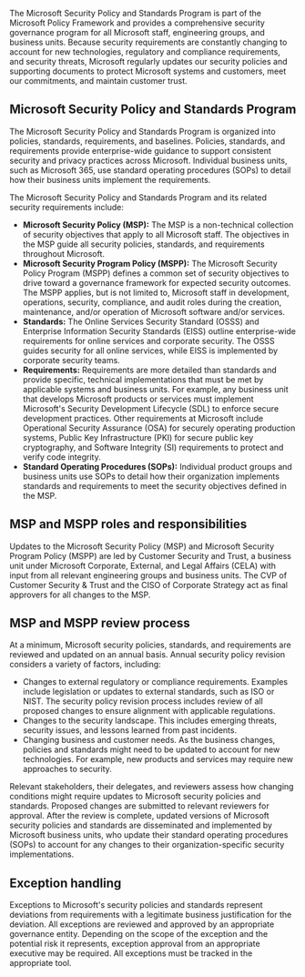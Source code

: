 The Microsoft Security Policy and Standards Program is part of the Microsoft Policy Framework and provides a comprehensive security governance program for all Microsoft staff, engineering groups, and business units. Because security requirements are constantly changing to account for new technologies, regulatory and compliance requirements, and security threats, Microsoft regularly updates our security policies and supporting documents to protect Microsoft systems and customers, meet our commitments, and maintain customer trust.

## Microsoft Security Policy and Standards Program

The Microsoft Security Policy and Standards Program is organized into policies, standards, requirements, and baselines. Policies, standards, and requirements provide enterprise-wide guidance to support consistent security and privacy practices across Microsoft. Individual business units, such as Microsoft 365, use standard operating procedures (SOPs) to detail how their business units implement the requirements.

The Microsoft Security Policy and Standards Program and its related security requirements include:

- **Microsoft Security Policy (MSP):** The MSP is a non-technical collection of security objectives that apply to all Microsoft staff. The objectives in the MSP guide all security policies, standards, and requirements throughout Microsoft.
- **Microsoft Security Program Policy (MSPP):** The Microsoft Security Policy Program (MSPP) defines a common set of security objectives to drive toward a governance framework for expected security outcomes. The MSPP applies, but is not limited to, Microsoft staff in development, operations, security, compliance, and audit roles during the creation, maintenance, and/or operation of Microsoft software and/or services.
- **Standards:** The Online Services Security Standard (OSSS) and Enterprise Information Security Standards (EISS) outline enterprise-wide requirements for online services and corporate security. The OSSS guides security for all online services, while EISS is implemented by corporate security teams.
- **Requirements:** Requirements are more detailed than standards and provide specific, technical implementations that must be met by applicable systems and business units. For example, any business unit that develops Microsoft products or services must implement Microsoft's Security Development Lifecycle (SDL) to enforce secure development practices. Other requirements at Microsoft include Operational Security Assurance (OSA) for securely operating production systems, Public Key Infrastructure (PKI) for secure public key cryptography, and Software Integrity (SI) requirements to protect and verify code integrity.
- **Standard Operating Procedures (SOPs):** Individual product groups and business units use SOPs to detail how their organization implements standards and requirements to meet the security objectives defined in the MSP.

## MSP and MSPP roles and responsibilities

Updates to the Microsoft Security Policy (MSP) and Microsoft Security Program Policy (MSPP) are led by Customer Security and Trust, a business unit under Microsoft Corporate, External, and Legal Affairs (CELA) with input from all relevant engineering groups and business units. The CVP of Customer Security & Trust and the CISO of Corporate Strategy act as final approvers for all changes to the MSP.

## MSP and MSPP review process

At a minimum, Microsoft security policies, standards, and requirements are reviewed and updated on an annual basis. Annual security policy revision considers a variety of factors, including:

- Changes to external regulatory or compliance requirements. Examples include legislation or updates to external standards, such as ISO or NIST. The security policy revision process includes review of all proposed changes to ensure alignment with applicable regulations.
- Changes to the security landscape. This includes emerging threats, security issues, and lessons learned from past incidents.
- Changing business and customer needs. As the business changes, policies and standards might need to be updated to account for new technologies. For example, new products and services may require new approaches to security.

Relevant stakeholders, their delegates, and reviewers assess how changing conditions might require updates to Microsoft security policies and standards. Proposed changes are submitted to relevant reviewers for approval. After the review is complete, updated versions of Microsoft security policies and standards are disseminated and implemented by Microsoft business units, who update their standard operating procedures (SOPs) to account for any changes to their organization-specific security implementations.

## Exception handling

Exceptions to Microsoft's security policies and standards represent deviations from requirements with a legitimate business justification for the deviation. All exceptions are reviewed and approved by an appropriate governance entity. Depending on the scope of the exception and the potential risk it represents, exception approval from an appropriate executive may be required. All exceptions must be tracked in the appropriate tool.
